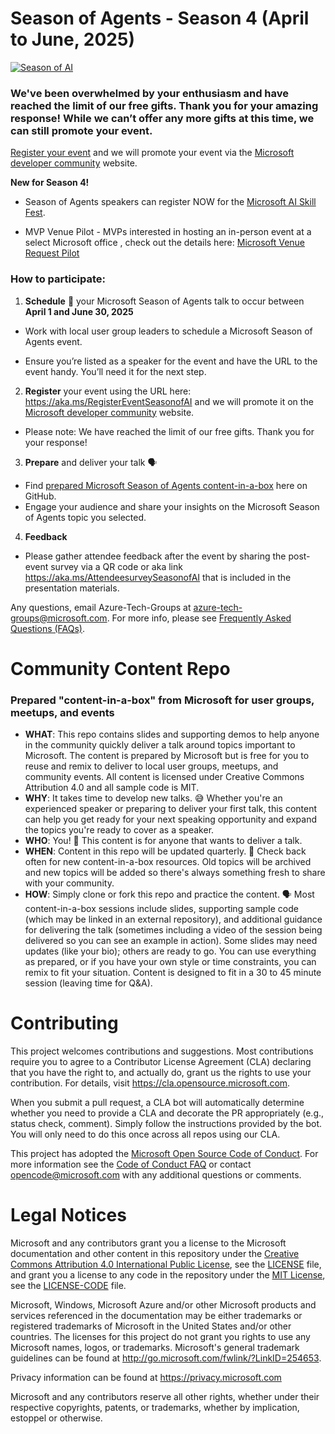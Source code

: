 # Season of Agents - Season 4 (April to June, 2025)

[![Season of AI](assets/season-of-ai-banner-v1.png)](https://aka.ms/registereventSeasonofAI)

### We've been overwhelmed by your enthusiasm and have reached the limit of our free gifts. Thank you for your amazing response! While we can’t offer any more gifts at this time, we can still promote your event. 
[Register your event](https://aka.ms/RegisterEventSeasonofAI) and we will promote your event via the [Microsoft developer community](https://developer.microsoft.com/en-us/community) website. 


**New for Season 4!**

 - Season of Agents speakers can register NOW for the [Microsoft AI Skill Fest](https://aiskillsfest.event.microsoft.com/).

 - MVP Venue Pilot - MVPs interested in hosting an in-person event at a select Microsoft office , check out the details here: [Microsoft Venue Request Pilot](https://aka.ms/MVPVenuePilot)

### How to participate:

1.	**Schedule** 📆 your Microsoft Season of Agents talk to occur between **April 1 and June 30, 2025** 
 -	Work with local user group leaders to schedule a Microsoft Season of Agents event. 

 - Ensure you’re listed as a speaker for the event and have the URL to the event handy. You’ll need it for the next step. 

2. **Register** your event using the URL here: https://aka.ms/RegisterEventSeasonofAI and we will promote it on the [Microsoft developer community](https://developer.microsoft.com/en-us/community) website. 

 -	Please note: We have reached the limit of our free gifts. Thank you for your response! 

3.	**Prepare** and deliver your talk 🗣️
 -	Find [prepared Microsoft Season of Agents content-in-a-box](https://github.com/microsoft/community-content/tree/main/S4-SeasonOfAgents) here on GitHub.
 -	Engage your audience and share your insights on the Microsoft Season of Agents topic you selected.
   
4. **Feedback**
- Please gather attendee feedback after the event by sharing the post-event survey via a QR code or aka link https://aka.ms/AttendeesurveySeasonofAI that is included in the presentation materials.

Any questions, email Azure-Tech-Groups at azure-tech-groups@microsoft.com. For more info, please see [Frequently Asked Questions (FAQs)](https://github.com/microsoft/community-content/wiki/Season-of-AI:-FAQs).


# Community Content Repo
### Prepared "content-in-a-box" from Microsoft for user groups, meetups, and events

- **WHAT**: This repo contains slides and supporting demos to help anyone in the community quickly deliver a talk around topics important to Microsoft. The content is prepared by Microsoft but is free for you to reuse and remix to deliver to local user groups, meetups, and community events. All content is licensed under Creative Commons Attribution 4.0 and all sample code is MIT.
- **WHY**: It takes time to develop new talks. 😅 Whether you're an experienced speaker or preparing to deliver your first talk, this content can help you get ready for your next speaking opportunity and expand the topics you're ready to cover as a speaker.
- **WHO**: You! 🎉 This content is for anyone that wants to deliver a talk.
- **WHEN**: Content in this repo will be updated quarterly. 📆 Check back often for new content-in-a-box resources. Old topics will be archived and new topics will be added so there's always something fresh to share with your community.
- **HOW**: Simply clone or fork this repo and practice the content. 🗣️ Most content-in-a-box sessions include slides, supporting sample code (which may be linked in an external repository), and additional guidance for delivering the talk (sometimes including a video of the session being delivered so you can see an example in action). Some slides may need updates (like your bio); others are ready to go. You can use everything as prepared, or if you have your own style or time constraints, you can remix to fit your situation. Content is designed to fit in a 30 to 45 minute session (leaving time for Q&A).

# Contributing

This project welcomes contributions and suggestions.  Most contributions require you to agree to a
Contributor License Agreement (CLA) declaring that you have the right to, and actually do, grant us
the rights to use your contribution. For details, visit https://cla.opensource.microsoft.com.

When you submit a pull request, a CLA bot will automatically determine whether you need to provide
a CLA and decorate the PR appropriately (e.g., status check, comment). Simply follow the instructions
provided by the bot. You will only need to do this once across all repos using our CLA.

This project has adopted the [Microsoft Open Source Code of Conduct](https://opensource.microsoft.com/codeofconduct/).
For more information see the [Code of Conduct FAQ](https://opensource.microsoft.com/codeofconduct/faq/) or
contact [opencode@microsoft.com](mailto:opencode@microsoft.com) with any additional questions or comments.

# Legal Notices

Microsoft and any contributors grant you a license to the Microsoft documentation and other content
in this repository under the [Creative Commons Attribution 4.0 International Public License](https://creativecommons.org/licenses/by/4.0/legalcode),
see the [LICENSE](LICENSE) file, and grant you a license to any code in the repository under the [MIT License](https://opensource.org/licenses/MIT), see the
[LICENSE-CODE](LICENSE-CODE) file.

Microsoft, Windows, Microsoft Azure and/or other Microsoft products and services referenced in the documentation
may be either trademarks or registered trademarks of Microsoft in the United States and/or other countries.
The licenses for this project do not grant you rights to use any Microsoft names, logos, or trademarks.
Microsoft's general trademark guidelines can be found at http://go.microsoft.com/fwlink/?LinkID=254653.

Privacy information can be found at https://privacy.microsoft.com

Microsoft and any contributors reserve all other rights, whether under their respective copyrights, patents,
or trademarks, whether by implication, estoppel or otherwise.
